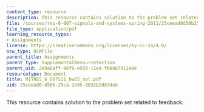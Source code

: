 ```yaml
---
content_type: resource
description: This resource contains solution to the problem set related to feedback.
file: /courses/res-6-007-signals-and-systems-spring-2011/25ceead0d50b25ca1e958032b2d834eb_MITRES_6_007S11_hw25_sol.pdf
file_type: application/pdf
learning_resource_types:
- Assignments
license: https://creativecommons.org/licenses/by-nc-sa/4.0/
ocw_type: OCWFile
parent_title: Assignments
parent_type: SupplementalResourceSection
parent_uid: 2e9a8aff-96f8-e559-11ed-fb8887012a8e
resourcetype: Document
title: MITRES_6_007S11_hw25_sol.pdf
uid: 25ceead0-d50b-25ca-1e95-8032b2d834eb
---
```

This resource contains solution to the problem set related to feedback.